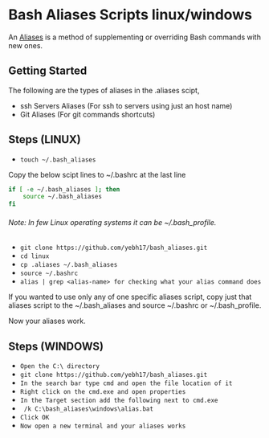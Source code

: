 # Bash Aliases Scripts linux/windows

An [Aliases](https://www.gnu.org/software/bash/manual/html_node/Aliases.html) is a method of supplementing or overriding Bash commands with new ones.

## Getting Started

The following are the types of aliases in the .aliases scipt,

-	 ssh Servers Aliases (For ssh to servers using just an host name)
-    Git Aliases (For git commands shortcuts)

## Steps (LINUX)

-   `touch ~/.bash_aliases`

Copy the below scipt lines to ~/.bashrc at the last line

```bash
if [ -e ~/.bash_aliases ]; then
    source ~/.bash_aliases
fi
```
###### Note: In few Linux operating systems it can be ~/.bash_profile.

-	`git clone https://github.com/yebh17/bash_aliases.git`
-   `cd linux`
-	`cp .aliases ~/.bash_aliases`
-	`source ~/.bashrc`
-   `alias | grep <alias-name> for checking what your alias command does`

If you wanted to use only any of one specific aliases script, copy just that aliases script to the ~/.bash_aliases and source ~/.bashrc or ~/.bash_profile.

Now your aliases work.

## Steps (WINDOWS)

-   `Open the C:\ directory`
-	`git clone https://github.com/yebh17/bash_aliases.git`
-   `In the search bar type cmd and open the file location of it`
-	`Right click on the cmd.exe and open properties`
-	`In the Target section add the following next to cmd.exe`
-   ` /k C:\bash_aliases\windows\alias.bat`
-   `Click OK`
-   `Now open a new terminal and your aliases works`